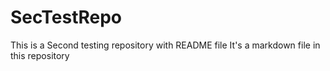 # SecTestRepo
This is a Second testing repository with README file
It's a markdown file in this repository
